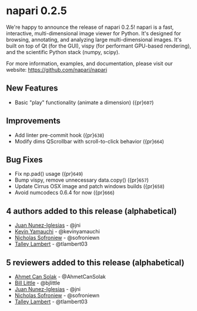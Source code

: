 # napari 0.2.5

We're happy to announce the release of napari 0.2.5! napari is a fast,
interactive, multi-dimensional image viewer for Python. It's designed for
browsing, annotating, and analyzing large multi-dimensional images. It's built
on top of Qt (for the GUI), vispy (for performant GPU-based rendering), and the
scientific Python stack (numpy, scipy).

For more information, examples, and documentation, please visit our website:
https://github.com/napari/napari

## New Features

- Basic "play" functionality (animate a dimension) ({pr}`607`)

## Improvements

- Add linter pre-commit hook  ({pr}`638`)
- Modify dims QScrollbar with scroll-to-click behavior ({pr}`664`)

## Bug Fixes

- Fix np.pad() usage ({pr}`649`)
- Bump vispy, remove unnecessary data.copy() ({pr}`657`)
- Update Cirrus OSX image and patch windows builds ({pr}`658`)
- Avoid numcodecs 0.6.4 for now ({pr}`666`)

## 4 authors added to this release (alphabetical)

- [Juan Nunez-Iglesias](https://github.com/napari/napari/commits?author=jni) - @jni
- [Kevin Yamauchi](https://github.com/napari/napari/commits?author=kevinyamauchi) - @kevinyamauchi
- [Nicholas Sofroniew](https://github.com/napari/napari/commits?author=sofroniewn) - @sofroniewn
- [Talley Lambert](https://github.com/napari/napari/commits?author=tlambert03) - @tlambert03

## 5 reviewers added to this release (alphabetical)

- [Ahmet Can Solak](https://github.com/napari/napari/commits?author=AhmetCanSolak) - @AhmetCanSolak
- [Bill Little](https://github.com/napari/napari/commits?author=bjlittle) - @bjlittle
- [Juan Nunez-Iglesias](https://github.com/napari/napari/commits?author=jni) - @jni
- [Nicholas Sofroniew](https://github.com/napari/napari/commits?author=sofroniewn) - @sofroniewn
- [Talley Lambert](https://github.com/napari/napari/commits?author=tlambert03) - @tlambert03
